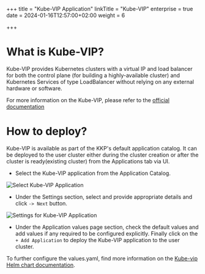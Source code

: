 +++
title = "Kube-VIP Application"
linkTitle = "Kube-VIP"
enterprise = true
date = 2024-01-16T12:57:00+02:00
weight = 6

+++

# What is Kube-VIP?

Kube-VIP provides Kubernetes clusters with a virtual IP and load balancer for both the control plane (for building a highly-available cluster) and Kubernetes Services of type LoadBalancer without relying on any external hardware or software.

For more information on the Kube-VIP, please refer to the [official documentation](https://kube-vip.io/)

# How to deploy?

Kube-VIP is available as part of the KKP's default application catalog. 
It can be deployed to the user cluster either during the cluster creation or after the cluster is ready(existing cluster) from the Applications tab via UI.

* Select the Kube-VIP application from the Application Catalog.

![Select Kube-VIP Application](/img/kubermatic/v2.24/architecture/concepts/applications/default-applications-catalog/01-select-application-kube-vip-app.png)

* Under the Settings section, select and provide appropriate details and click `-> Next` button.

![Settings for Kube-VIP Application](/img/kubermatic/v2.24/architecture/concepts/applications/default-applications-catalog/02-settings-kube-vip-app.png)

* Under the Application values page section, check the default values and add values if any required to be configured explicitly. Finally click on the `+ Add Application` to deploy the Kube-VIP application to the user cluster.

To further configure the values.yaml, find more information on the [Kube-vip Helm chart documentation](https://github.com/kube-vip/helm-charts).

